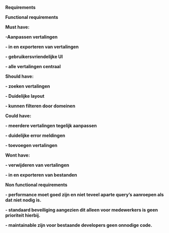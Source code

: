 **Requirements**

**Functional requirements**

**Must have:**

**-Aanpassen vertalingen**

**- in en exporteren van vertalingen**

**- gebruikersvriendelijke UI**

**- alle vertalingen centraal**

**Should have:**

**- zoeken vertalingen**

**- Duidelijke layout**

**- kunnen filteren door domeinen**

**Could have:**

**- meerdere vertalingen tegelijk aanpassen**

**- duidelijke error meldingen**

**- toevoegen vertalingen**

**Wont have:**

**- verwijderen van vertalingen**

**- in en exporteren van bestanden** 


**Non functional requirements**

**- performance moet goed zijn en niet teveel aparte query’s aanroepen als dat niet nodig is.**

**- standaard beveiliging aangezien dit alleen voor medewerkers is geen prioriteit hierbij.**

**- maintainable zijn voor bestaande developers geen onnodige code.**
